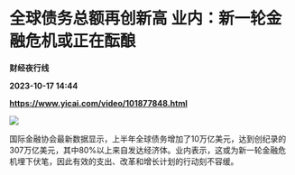 # 全球债务总额再创新高 业内：新一轮金融危机或正在酝酿
**财经夜行线**

**2023-10-17 14:44**

**https://www.yicai.com/video/101877848.html**

![](http://imgcdn.yicai.com/vms-new/2023/10/274170278bf59999e0c5c6976479611f_Y7ZA.jpg) 

国际金融协会最新数据显示，上半年全球债务增加了10万亿美元，达到创纪录的307万亿美元，其中80%以上来自发达经济体。业内表示，这或为新一轮金融危机埋下伏笔，因此有效的支出、改革和增长计划的行动刻不容缓。